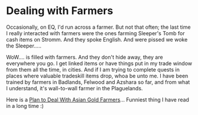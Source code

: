 # Dealing with Farmers

Occasionally, on EQ, I'd run across a farmer. But not that often; the last time I really interacted with farmers were the ones farming Sleeper's Tomb for cash items on Stromm. And they spoke English. And were pissed we woke the Sleeper.....

WoW.... is filled with farmers. And they don't hide away, they are everywhere you go. I get linked items or have things put in my trade window from them all the time, in cities. And if I am trying to complete quests in places where valuable tradeskill items drop, whoa be unto me. I have been trained by farmers in Badlands, Felwood and Azshara so far, and from what I understand, it's wall-to-wall farmer in the Plaguelands.

Here is a [Plan to Deal With Asian Gold Farmers](http://www.notaddicted.com/forums/showthread.php?t=144)... Funniest thing I have read in a long time :)
